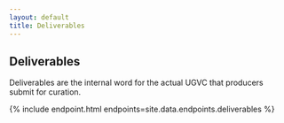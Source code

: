 ```yaml
---
layout: default
title: Deliverables
---
```


## Deliverables

Deliverables are the internal word for the actual UGVC that producers submit for curation.

{% include endpoint.html endpoints=site.data.endpoints.deliverables %}